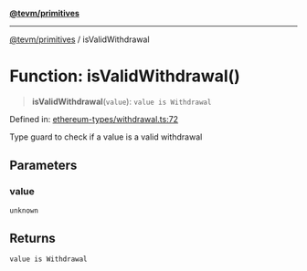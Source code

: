 [**@tevm/primitives**](../README.md)

***

[@tevm/primitives](../globals.md) / isValidWithdrawal

# Function: isValidWithdrawal()

> **isValidWithdrawal**(`value`): `value is Withdrawal`

Defined in: [ethereum-types/withdrawal.ts:72](https://github.com/evmts/primitives/blob/main/src/ethereum-types/withdrawal.ts#L72)

Type guard to check if a value is a valid withdrawal

## Parameters

### value

`unknown`

## Returns

`value is Withdrawal`
